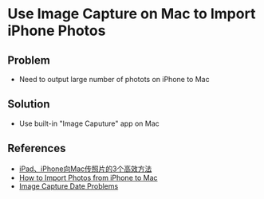 # Use Image Capture on Mac to Import iPhone Photos

## Problem
* Need to output large number of photots on iPhone to Mac

## Solution
* Use built-in "Image Caputure" app on Mac

## References
* [iPad、iPhone向Mac传照片的3个高效方法](https://zhuanlan.zhihu.com/p/467381778)
* [How to Import Photos from iPhone to Mac](https://www.howtogeek.com/319929/how-to-import-photos-from-iphone-to-mac/)
* [Image Capture Date Problems](https://discussions.apple.com/thread/254299771?sortBy=best)
